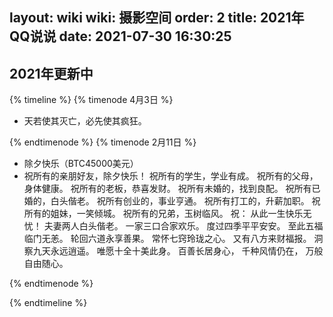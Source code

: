layout: wiki
wiki: 摄影空间
order: 2
title: 2021年QQ说说
date: 2021-07-30 16:30:25
---
## 2021年更新中

{% timeline %}
{% timenode 4月3日 %}

- 天若使其灭亡，必先使其疯狂。

{% endtimenode %}
{% timenode 2月11日 %}

- 除夕快乐（BTC45000美元）
- 祝所有的亲朋好友，除夕快乐！
祝所有的学生，学业有成。
祝所有的父母，身体健康。
祝所有的老板，恭喜发财。
祝所有未婚的，找到良配。
祝所有已婚的，白头偕老。
祝所有创业的，事业亨通。
祝所有打工的，升薪加职。
祝所有的姐妹，一笑倾城。
祝所有的兄弟，玉树临风。
祝：
从此一生快乐无忧！
夫妻两人白头偕老。
一家三口合家欢乐。
度过四季平平安安。
至此五福临门无恙。
轮回六道永享善果。
常怀七窍玲珑之心。
又有八方来财福报。
洞察九天永远逍遥。
唯愿十全十美此身。
百善长居身心，
千种风情仍在，
万般自由随心。


{% endtimenode %}

{% endtimeline %}
